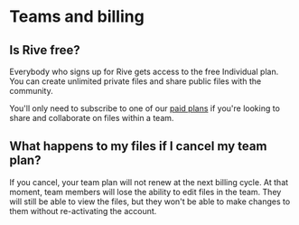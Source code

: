 # Teams and billing

## Is Rive free?

Everybody who signs up for Rive gets access to the free Individual plan. You can create unlimited private files and share public files with the community. 

You'll only need to subscribe to one of our [paid plans](../../admin/pricing/) if you're looking to share and collaborate on files within a team.

## What happens to my files if I cancel my team plan?

If you cancel, your team plan will not renew at the next billing cycle. At that moment, team members will lose the ability to edit files in the team. They will still be able to view the files, but they won't be able to make changes to them without re-activating the account.

